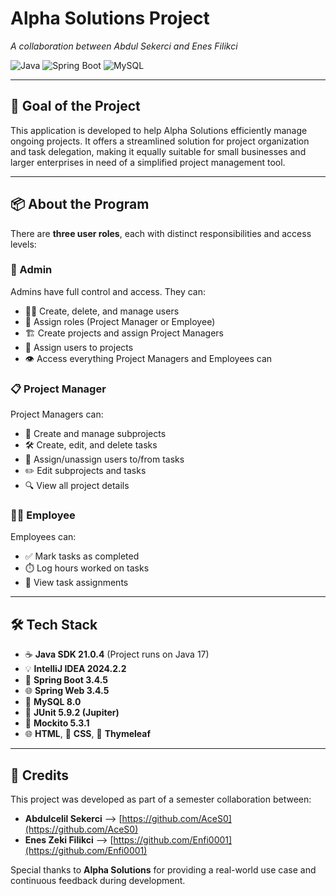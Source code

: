 # Alpha Solutions Project  
_A collaboration between Abdul Sekerci and Enes Filikci_

![Java](https://img.shields.io/badge/Java-21-blue.svg)
![Spring Boot](https://img.shields.io/badge/Spring%20Boot-3.2-green.svg)
![MySQL](https://img.shields.io/badge/MySQL-8.0-orange.svg)

---

## 🎯 Goal of the Project  
This application is developed to help Alpha Solutions efficiently manage ongoing projects. It offers a streamlined solution for project organization and task delegation, making it equally suitable for small businesses and larger enterprises in need of a simplified project management tool.

---

## 📦 About the Program  

There are **three user roles**, each with distinct responsibilities and access levels:

### 👑 Admin  
Admins have full control and access. They can:
- 🧑‍💼 Create, delete, and manage users  
- 🔐 Assign roles (Project Manager or Employee)  
- 🏗️ Create projects and assign Project Managers  
- 👥 Assign users to projects  
- 👁️ Access everything Project Managers and Employees can  

### 📋 Project Manager  
Project Managers can:
- 🧩 Create and manage subprojects  
- 🛠️ Create, edit, and delete tasks  
- 👤 Assign/unassign users to/from tasks  
- ✏️ Edit subprojects and tasks  
- 🔍 View all project details  

### 👨‍💻 Employee  
Employees can:
- ✅ Mark tasks as completed  
- ⏱️ Log hours worked on tasks  
- 📄 View task assignments  

---

## 🛠️ Tech Stack  
- ☕ **Java SDK 21.0.4** (Project runs on Java 17)  
- 💡 **IntelliJ IDEA 2024.2.2**  
- 🌱 **Spring Boot 3.4.5**  
- 🌐 **Spring Web 3.4.5**  
- 🐬 **MySQL 8.0**  
- 🧪 **JUnit 5.9.2 (Jupiter)**  
- 🧰 **Mockito 5.3.1**  
- 🌐 **HTML**, 🎨 **CSS**, 📝 **Thymeleaf**  

---

## 🙌 Credits  
This project was developed as part of a semester collaboration between:

- **Abdulcelil Sekerci** –> [https://github.com/AceS0](https://github.com/AceS0)  
- **Enes Zeki Filikci** –> [https://github.com/Enfi0001](https://github.com/Enfi0001)  

Special thanks to **Alpha Solutions** for providing a real-world use case and continuous feedback during development.  
